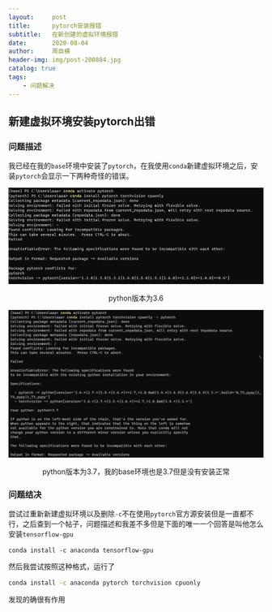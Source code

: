```yaml
---
layout:     post
title:      pytorch安装报错
subtitle:   在新创建的虚拟环境报错
date:       2020-08-04
author:     周自横
header-img: img/post-200804.jpg
catalog: true
tags:
    - 问题解决
---
```


## 新建虚拟环境安装pytorch出错

### 问题描述

我已经在我的`base`环境中安装了`pytorch`，在我使用`conda`新建虚拟环境之后，安装`pytorch`会显示一下两种奇怪的错误。

![image-20200804110639610](https://raw.githubusercontent.com/HBaaa/saveImage/master/20200804110715.png)

<center>python版本为3.6</center>

![image-20200804110826099](https://raw.githubusercontent.com/HBaaa/saveImage/master/20200804110826.png)

<center>python版本为3.7，我的base环境也是3.7但是没有安装正常</center>

### 问题结决

尝试过重新新建虚拟环境以及删除`-c`不在使用`pytorch`官方源安装但是一直都不行，之后查到一个帖子，问题描述和我差不多但是下面的唯一一个回答是叫他怎么安装`tensorflow-gpu`

~~~
conda install -c anaconda tensorflow-gpu
~~~

然后我尝试按照这种格式，运行了

~~~cmd
conda install -c anaconda pytorch torchvision cpuonly
~~~

发现的确很有作用